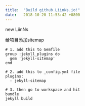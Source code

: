 ```yaml
---
title:  "Build github.LiinNs.io!"
date:   2018-10-20 11:53:42 +0800
---
```

new LiinNs

给项目添加sitemap

~~~ code
# 1. add this to Gemfile
group :jekyll_plugins do
  gem 'jekyll-sitemap'
end

# 2. add this to _config.yml file
plugins:
  - jekyll-sitemap

# 3. then go to workspace and hit
bundle
jekyll build
~~~

